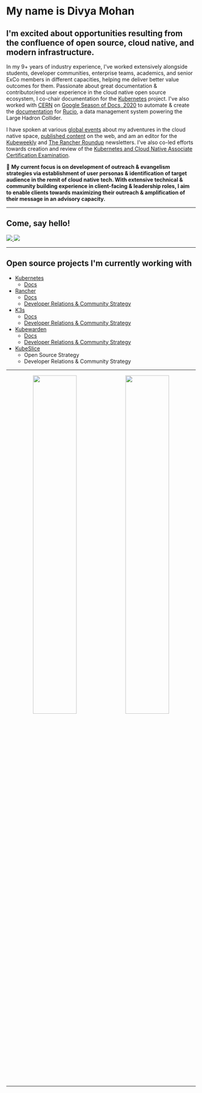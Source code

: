 # My name is Divya Mohan

## I'm excited about opportunities resulting from the confluence of open source, cloud native, and modern infrastructure. 

<p>In my 9+ years of industry experience, I've worked extensively alongside students, developer communities, enterprise teams, academics, and senior ExCo members in different capacities, helping me deliver better value outcomes for them. Passionate about great documentation & contributor/end user experience in the cloud native open source ecosystem, I co-chair documentation for the <a href=https://github.com/kubernetes/community/tree/master/sig-docs#chairs> Kubernetes</a> project. I've also worked with <a href="https://home.cern/">CERN</a> on <a href="https://github.com/divya-mohan0209/Google-Season-of-Docs-2020">Google Season of Docs, 2020</a> to automate & create the <a href="http://rucio.cern.ch/documentation/">documentation</a> for <a href="https://rucio.cern.ch/">Rucio</a>, a data management system powering the Large Hadron Collider.</p>

<p>I have spoken at various <a href="https://github.com/divya-mohan0209/talks">global events</a> about my adventures in the cloud native space, <a href="https://github.com/divya-mohan0209/published-content">published content</a> on the web, and am an editor for the <a href="https://www.cncf.io/kubeweekly/">Kubeweekly</a> and <a href="https://www.linkedin.com/newsletters/the-rancher-roundup-7016056350380109824/">The Rancher Roundup</a> newsletters. I've also co-led efforts towards creation and review of the <a href="https://www.cncf.io/certification/kcna/">Kubernetes and Cloud Native Associate Certification Examination</a>.</p>

:eyes: <b> My current focus is on development of outreach & evangelism strategies via establishment of user personas & identification of target audience in the remit of cloud native tech. With extensive technical & community building experience in client-facing & leadership roles, I aim to enable clients towards maximizing their outreach & amplification of their message in an advisory capacity.</b>

---
## Come, say hello! 

<a href="http://twitter.com/Divya_Mohan02">
  <img src="https://img.shields.io/twitter/follow/Divya_Mohan02?label=Twitter&logo=twitter&style=for-the-badge&color=blue" />
</a>


<a href="http://linkedin.com/in/divya-mohan0209">
  <img src="https://img.shields.io/badge/LinkedIn-0077B5?style=for-the-badge&logo=linkedin&logoColor=white" />
</a>


---

<h2> Open source projects I'm currently working with </h2>

- <a href="https://github.com/kubernetes">Kubernetes</a>
  - <a href="https://github.com/kubernetes/website/">Docs</a>
- <a href="https://github.com/rancher">Rancher</a>
  - <a href="https://github.com/rancher/docs">Docs</a>
  - <a href="https://github.com/SUSE-Rancher-Community/">Developer Relations & Community Strategy</a>
- <a href="https://github.com/k3s-io/docs">K3s</a>
  - <a href="https://github.com/k3s-io/docs">Docs</a>
  - <a href="https://github.com/SUSE-Rancher-Community/">Developer Relations & Community Strategy</a>
- <a href="https://github.com/kubewarden">Kubewarden</a>
  - <a href="https://github.com/kubewarden/docs">Docs</a>
  - <a href="https://github.com/SUSE-Rancher-Community/">Developer Relations & Community Strategy</a>
- <a href="https://github.com/kubeslice">KubeSlice</a>
  - Open Source Strategy
  - Developer Relations & Community Strategy

---

<p align="center">
  <img width="48%" src="https://github-readme-stats.vercel.app/api?username=divya-mohan0209&show_icons=true&theme=tokyonight" />
  <img width="48%" src="https://github-readme-streak-stats.herokuapp.com/?user=divya-mohan0209&theme=tokyonight" />
</p>

---

